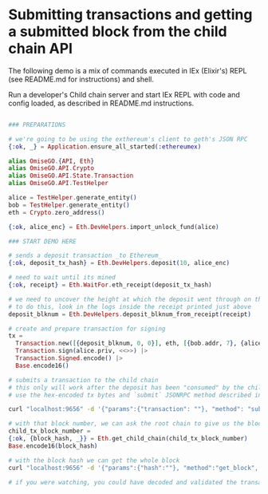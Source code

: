# Submitting transactions and getting a submitted block from the child chain API

The following demo is a mix of commands executed in IEx (Elixir's) REPL (see README.md for instructions) and shell.

Run a developer's Child chain server and start IEx REPL with code and config loaded, as described in README.md instructions.

```elixir

### PREPARATIONS

# we're going to be using the exthereum's client to geth's JSON RPC
{:ok, _} = Application.ensure_all_started(:ethereumex)

alias OmiseGO.{API, Eth}
alias OmiseGO.API.Crypto
alias OmiseGO.API.State.Transaction
alias OmiseGO.API.TestHelper

alice = TestHelper.generate_entity()
bob = TestHelper.generate_entity()
eth = Crypto.zero_address()

{:ok, alice_enc} = Eth.DevHelpers.import_unlock_fund(alice)

### START DEMO HERE

# sends a deposit transaction _to Ethereum_
{:ok, deposit_tx_hash} = Eth.DevHelpers.deposit(10, alice_enc)

# need to wait until its mined
{:ok, receipt} = Eth.WaitFor.eth_receipt(deposit_tx_hash)

# we need to uncover the height at which the deposit went through on the root chain
# to do this, look in the logs inside the receipt printed just above
deposit_blknum = Eth.DevHelpers.deposit_blknum_from_receipt(receipt)

# create and prepare transaction for signing
tx =
  Transaction.new([{deposit_blknum, 0, 0}], eth, [{bob.addr, 7}, {alice.addr, 3}]) |>
  Transaction.sign(alice.priv, <<>>) |>
  Transaction.Signed.encode() |>
  Base.encode16()

```

```bash
# submits a transaction to the child chain
# this only will work after the deposit has been "consumed" by the child chain, be patient (~15sec)
# use the hex-encoded tx bytes and `submit` JSONRPC method described in README.md for child chain server

curl "localhost:9656" -d '{"params":{"transaction": ""}, "method": "submit", "jsonrpc": "2.0","id":0}'
```

```elixir
# with that block number, we can ask the root chain to give us the block hash
child_tx_block_number =
{:ok, {block_hash, _}} = Eth.get_child_chain(child_tx_block_number)
Base.encode16(block_hash)
```

```bash
# with the block hash we can get the whole block
curl "localhost:9656" -d '{"params":{"hash":""}, "method":"get_block", "jsonrpc":"2.0", "id":0}'

# if you were watching, you could have decoded and validated the transaction bytes in the block
```
